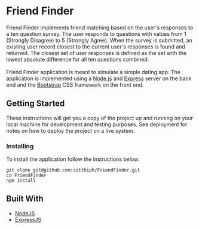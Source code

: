# Friend Finder

Friend Finder implements friend matching based on the user's responses to a ten question survey. The user responds to questions with values from 1 (Strongly Disagree) to 5 (Strongly Agree). When the survey is submitted, an existing user record closest to the current user's responses is found and returned. The closest set of user responses is defined as the set with the lowest absolute difference for all ten questions combined.
<br><br>
Friend Finder application is meant to simulate a simple dating app. The application is implemented using a [Node.js](https://nodejs.org/en/) and [Express](https://expressjs.com/) server on the back end and the [Bootstrap](https://getbootstrap.com//) CSS framework on the front end.

## Getting Started

These instructions will get you a copy of the project up and running on your local machine for development and testing purposes. See deployment for notes on how to deploy the project on a live system.

### Installing

To install the application follow the instructions below:

```
git clone git@github.com:sitthiph/FriendFinder.git
cd FriendFinder
npm install
```

## Built With

* [NodeJS](https://nodejs.org/en/)
* [ExpressJS](https://expressjs.com/)
